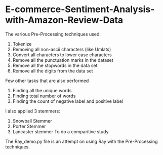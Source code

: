 # E-commerce-Sentiment-Analysis-with-Amazon-Review-Data
The various Pre-Processing techniques used:
1. Tokenize
2. Removing all non-ascii characters (like Umlats)
3. Convert all characters to lower case characters
4. Remove all the punctuation marks in the dataset
5. Remove all the stopwords in the data set
6. Remove all the digits from the data set

Few other tasks that are also performed
1. Finding all the unique words
2. Finding total number of words
3. Finding the count of negative label and positive label

I also applied 3 stemmers:
1. Snowball Stemmer
2. Porter Stemmer
3. Lancaster stemmer 
To do a comparitive study

The Ray_demo.py file is an attempt on using Ray with the Pre-Processing techniques.
